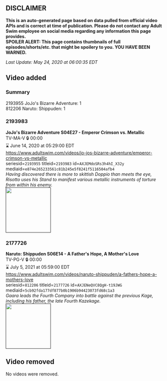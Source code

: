## DISCLAIMER
**This is an auto-generated page based on data pulled from official video APIs and is correct at time of publication. Please do not contact any Adult Swim employee on social media regarding any information this page provides.**  
**SPOILER ALERT: This page contains thumbnails of full episodes/shorts/etc. that might be spoilery to you. YOU HAVE BEEN WARNED.**  

_Last Update: May 24, 2020 at 06:00:35 EDT_
## Video added
### Summary
2193955 JoJo's Bizarre Adventure: 1  
812206 Naruto: Shippuden: 1  
### 2193983
**JoJo's Bizarre Adventure S04E27 - Emperor Crimson vs. Metallic**  
TV-MA-V 🔒 00:00  
⌛ June 14, 2020 at 05:29:00 EDT  
https://www.adultswim.com/videos/jo-jos-bizarre-adventure/emperor-crimson-vs-metallic  
seriesid=`2193955` titleid=`2193983` id=`AXJEMdoSRs3h4hI_X32y` mediaid=`e874e265233561c81b245e5f8241f5116504afb4`  
_Having discovered there is more to skittish Doppio than meets the eye, Risotto uses his Stand to manifest various metallic instruments of torture from within his enemy._  
<a href=""><img src="" height="144px" /></a>
### 2177726
**Naruto: Shippuden S06E14 - A Father's Hope, A Mother's Love**  
TV-PG-V 🔒 00:00  
⌛ July 5, 2021 at 05:59:00 EDT  
https://www.adultswim.com/videos/naruto-shippuden/a-fathers-hope-a-mothers-love  
seriesid=`812206` titleid=`2177726` id=`AXJENeQVC8QgH-t19JWG` mediaid=`5cb92fda177df877b0b1906b94423073fd68c1a3`  
_Gaara leads the Fourth Company into battle against the previous Kage, including his father, the late Fourth Kazekage._  
<a href=""><img src="" height="144px" /></a>
## Video removed
No videos were removed.  
